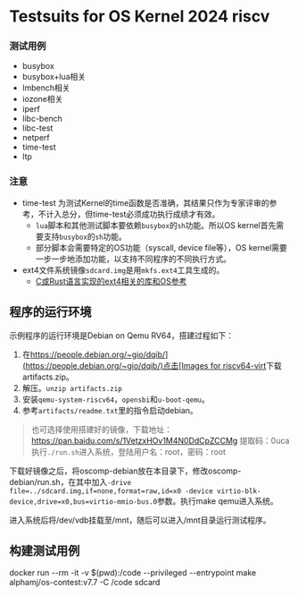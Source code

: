 # Testsuits for OS Kernel 2024 riscv

### 测试用例

- busybox
- busybox+lua相关
- lmbench相关
- iozone相关
- iperf
- libc-bench
- libc-test
- netperf
- time-test
- ltp

### 注意

- time-test 为测试Kernel的time函数是否准确，其结果只作为专家评审的参考，不计入总分，但time-test必须成功执行成绩才有效。
  - `lua`脚本和其他测试脚本要依赖`busybox`的`sh`功能。所以OS kernel首先需要支持`busybox`的`sh`功能。
  - 部分脚本会需要特定的OS功能（syscall, device file等），OS kernel需要一步一步地添加功能，以支持不同程序的不同执行方式。
- ext4文件系统镜像`sdcard.img`是用`mkfs.ext4`工具生成的。
  - [C或Rust语言实现的ext4相关的库和OS参考](https://github.com/oscomp/os-competition-info/blob/main/ref-info.md#ext4%E6%96%87%E4%BB%B6%E7%B3%BB%E7%BB%9F%E5%8F%82%E8%80%83%E5%AE%9E%E7%8E%B0)

## 程序的运行环境
示例程序的运行环境是Debian on Qemu RV64，搭建过程如下：

1. 在[https://people.debian.org/~gio/dqib/](https://people.debian.org/~gio/dqib/)点击[Images for riscv64-virt](https://gitlab.com/api/v4/projects/giomasce%2Fdqib/jobs/artifacts/master/download?job=convert_riscv64-virt)下载artifacts.zip。
2. 解压。`unzip artifacts.zip`
3. 安装`qemu-system-riscv64`，`opensbi`和`u-boot-qemu`。
4. 参考`artifacts/readme.txt`里的指令启动debian。

> 也可选择使用搭建好的镜像，下载地址：https://pan.baidu.com/s/1VetzxHOv1M4N0DdCpZCCMg 提取码：0uca
> 执行`./run.sh`进入系统，登陆用户名：root，密码：root

下载好镜像之后，将oscomp-debian放在本目录下，修改oscomp-debian/run.sh，在其中加入`-drive file=../sdcard.img,if=none,format=raw,id=x0 -device virtio-blk-device,drive=x0,bus=virtio-mmio-bus.0`参数。执行make qemu进入系统。

进入系统后将/dev/vdb挂载至/mnt，随后可以进入/mnt目录运行测试程序。

## 构建测试用例

docker run --rm -it -v $(pwd):/code --privileged --entrypoint make alphamj/os-contest:v7.7 -C /code sdcard
